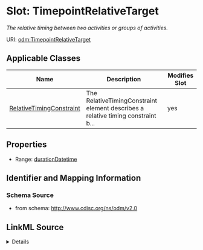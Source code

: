 # Slot: TimepointRelativeTarget


_The relative timing between two activities or groups of activities._



URI: [odm:TimepointRelativeTarget](http://www.cdisc.org/ns/odm/v2.0/TimepointRelativeTarget)



<!-- no inheritance hierarchy -->




## Applicable Classes

| Name | Description | Modifies Slot |
| --- | --- | --- |
[RelativeTimingConstraint](RelativeTimingConstraint.md) | The RelativeTimingConstraint element describes a relative timing constraint b... |  yes  |







## Properties

* Range: [durationDatetime](durationDatetime.md)





## Identifier and Mapping Information







### Schema Source


* from schema: http://www.cdisc.org/ns/odm/v2.0




## LinkML Source

<details>
```yaml
name: TimepointRelativeTarget
description: The relative timing between two activities or groups of activities.
from_schema: http://www.cdisc.org/ns/odm/v2.0
rank: 1000
alias: TimepointRelativeTarget
domain_of:
- RelativeTimingConstraint
range: durationDatetime

```
</details>